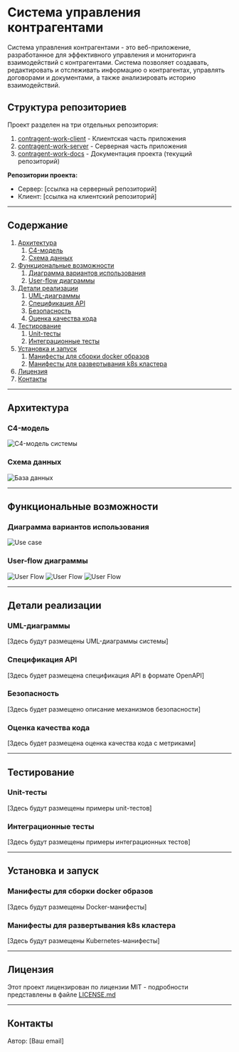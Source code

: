 # **Система управления контрагентами**

Система управления контрагентами - это веб-приложение, разработанное для эффективного управления и мониторинга взаимодействий с контрагентами. Система позволяет создавать, редактировать и отслеживать информацию о контрагентах, управлять договорами и документами, а также анализировать историю взаимодействий.

## **Структура репозиториев**

Проект разделен на три отдельных репозитория:

1. [contragent-work-client](https://github.com/your-username/contragent-work-client) - Клиентская часть приложения
2. [contragent-work-server](https://github.com/your-username/contragent-work-server) - Серверная часть приложения
3. [contragent-work-docs](https://github.com/your-username/contragent-work-docs) - Документация проекта (текущий репозиторий)

**Репозитории проекта:**
- Сервер: [ссылка на серверный репозиторий]
- Клиент: [ссылка на клиентский репозиторий]

---

## **Содержание**

1. [Архитектура](#архитектура)
    1. [C4-модель](#c4-модель)
    2. [Схема данных](#схема-данных)
2. [Функциональные возможности](#функциональные-возможности)
    1. [Диаграмма вариантов использования](#диаграмма-вариантов-использования)
    2. [User-flow диаграммы](#user-flow-диаграммы)
3. [Детали реализации](#детали-реализации)
    1. [UML-диаграммы](#uml-диаграммы)
    2. [Спецификация API](#спецификация-api)
    3. [Безопасность](#безопасность)
    4. [Оценка качества кода](#оценка-качества-кода)
4. [Тестирование](#тестирование)
    1. [Unit-тесты](#unit-тесты)
    2. [Интеграционные тесты](#интеграционные-тесты)
5. [Установка и запуск](#установка-и-запуск)
    1. [Манифесты для сборки docker образов](#манифесты-для-сборки-docker-образов)
    2. [Манифесты для развертывания k8s кластера](#манифесты-для-развертывания-k8s-кластера)
6. [Лицензия](#лицензия)
7. [Контакты](#контакты)

---

## **Архитектура**

### C4-модель

![C4-модель системы](images/C4.png)

### Схема данных

![База данных](images/БД.png)

---

## **Функциональные возможности**

### Диаграмма вариантов использования

![Use case](images/UseCase.png)

### User-flow диаграммы

![User Flow](images/UF1.png)
![User Flow](images/UF2.png)
![User Flow](images/UF3.png)

---

## **Детали реализации**

### UML-диаграммы

[Здесь будут размещены UML-диаграммы системы]

### Спецификация API

[Здесь будет размещена спецификация API в формате OpenAPI]

### Безопасность

[Здесь будет размещено описание механизмов безопасности]

### Оценка качества кода

[Здесь будет размещена оценка качества кода с метриками]

---

## **Тестирование**

### Unit-тесты

[Здесь будут размещены примеры unit-тестов]

### Интеграционные тесты

[Здесь будут размещены примеры интеграционных тестов]

---

## **Установка и запуск**

### Манифесты для сборки docker образов

[Здесь будут размещены Docker-манифесты]

### Манифесты для развертывания k8s кластера

[Здесь будут размещены Kubernetes-манифесты]

---

## **Лицензия**

Этот проект лицензирован по лицензии MIT - подробности представлены в файле [LICENSE.md](LICENSE.md)

---

## **Контакты**

Автор: [Ваш email] 